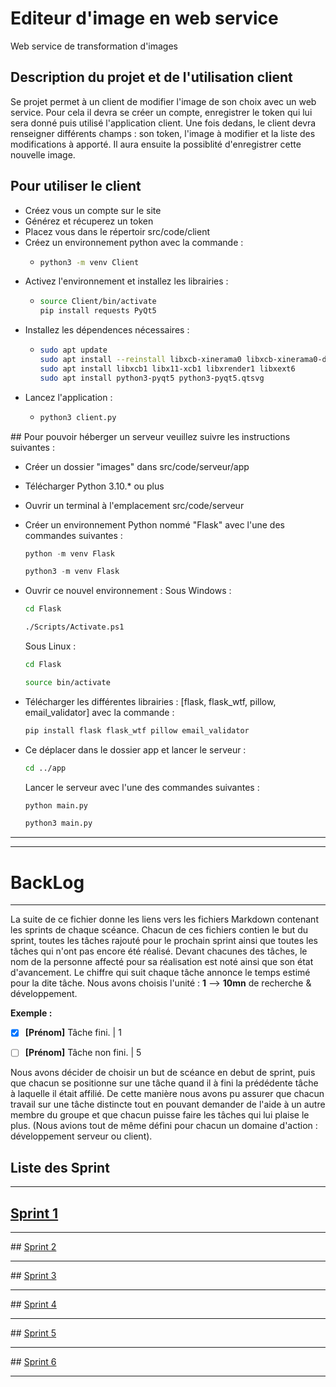 # Editeur d'image en web service
Web service de transformation d'images


## Description du projet et de l'utilisation client

Se projet permet à un client de modifier l'image de son choix avec un web service.
Pour cela il devra se créer un compte, enregistrer le token qui lui sera donné puis utilisé l'application client.
Une fois dedans, le client devra renseigner différents champs : son token, l'image à modifier et la liste des modifications à apporté.
Il aura ensuite la possiblité d'enregistrer cette nouvelle image.


## Pour utiliser le client
- Créez vous un compte sur le site
- Générez et récuperez un token
- Placez vous dans le répertoir src/code/client
- Créez un environnement python avec la commande :
   - ```bash
     python3 -m venv Client
     ```
- Activez l'environnement et installez les librairies :
   - ```bash
     source Client/bin/activate
     pip install requests PyQt5
     ```
- Installez les dépendences nécessaires :
   - ```bash
     sudo apt update
     sudo apt install --reinstall libxcb-xinerama0 libxcb-xinerama0-dev
     sudo apt install libxcb1 libx11-xcb1 libxrender1 libxext6
     sudo apt install python3-pyqt5 python3-pyqt5.qtsvg
     ```
- Lancez l'application : 
   - ```bash
     python3 client.py
     ```


## Pour pouvoir héberger un serveur veuillez suivre les instructions suivantes :
- Créer un dossier "images" dans src/code/serveur/app
- Télécharger Python 3.10.* ou plus
- Ouvrir un terminal à l'emplacement src/code/serveur
- Créer un environnement Python nommé "Flask" avec l'une des commandes suivantes : 

   ```python
   python -m venv Flask
   ```

   ```python
   python3 -m venv Flask
   ```

- Ouvrir ce nouvel environnement :
   Sous Windows :
   
   ```bash
   cd Flask
   ```

   ```bash
   ./Scripts/Activate.ps1
   ```

   Sous Linux :

   ```bash
   cd Flask
   ```

   ```bash
   source bin/activate
   ```

- Télécharger les différentes librairies : [flask, flask_wtf, pillow, email_validator] avec la commande :
    
   ```python
   pip install flask flask_wtf pillow email_validator
   ```

- Ce déplacer dans le dossier app et lancer le serveur : 
   
   ```bash
   cd ../app
   ```

   Lancer le serveur avec l'une des commandes suivantes :

   ```python
   python main.py
   ```

   ```python
   python3 main.py
   ```

---
---

# BackLog

---

La suite de ce fichier donne les liens vers les fichiers Markdown contenant les sprints de chaque scéance. Chacun de ces fichiers contien le but du sprint, toutes les tâches rajouté pour le prochain sprint ainsi que toutes les tâches qui n'ont pas encore été réalisé.
Devant chacunes des tâches, le nom de la personne affecté pour sa réalisation est noté ainsi que son état d'avancement.
Le chiffre qui suit chaque tâche annonce le temps estimé pour la dite tâche. Nous avons choisis l'unité : **1** --> **10mn** de recherche & développement.

**Exemple :**
- [X] **[Prénom]** Tâche fini. | 1
- [ ] **[Prénom]** Tâche non fini. | 5


Nous avons décider de choisir un but de scéance en debut de sprint, puis que chacun se positionne sur une tâche quand il à fini la prédédente tâche à laquelle il était affilié.
De cette manière nous avons pu assurer que chacun travail sur une tâche distincte tout en pouvant demander de l'aide à un autre membre du groupe et que chacun puisse faire les tâches qui lui plaise le plus. (Nous avions tout de même défini pour chacun un domaine d'action : développement serveur ou client).

## Liste des Sprint

---

## [Sprint 1](Sprints/Sprint1.md)

---

## [Sprint 2](Sprints/Sprint2.md)

---

## [Sprint 3](Sprints/Sprint3.md)

---

## [Sprint 4](Sprints/Sprint4.md)

---

## [Sprint 5](Sprints/Sprint5.md)

---

## [Sprint 6](Sprints/Sprint6.md)

---

